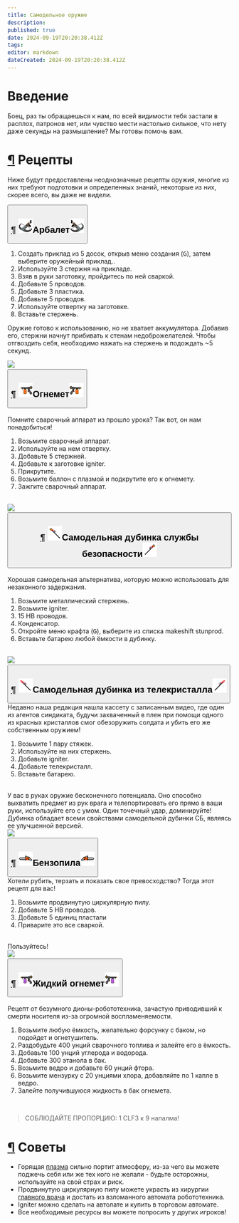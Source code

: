 ```yaml
---
title: Самодельное оружие
description: 
published: true
date: 2024-09-19T20:20:38.412Z
tags: 
editor: markdown
dateCreated: 2024-09-19T20:20:38.412Z
---
```


<h1>Введение</h1>
<p>Боец, раз ты обращаешься к нам, по всей видимости тебя застали в расплох, патронов нет, или чувство мести настолько сильное, что нету даже секунды на размышление? Мы готовы помочь вам.</p>
<h1 id="рецепты" class="toc-header"><a class="toc-anchor" href="#рецепты">¶</a> Рецепты</h1>
<p>Ниже будут предоставлены неоднозначные рецепты оружия, многие из них требуют подготовки и определенных знаний, некоторые из них, скорее всего, вы даже не видели.</p>
<button type="button" class="collapsible">
  <h2 id="арбалет" class="toc-header"><a class="toc-anchor" href="#арбалет">¶</a> <img class="imgzagolovki" src="/guides/handmadeweapons/arbaletrevertfix.png">Арбалет<img class="imgzagolovki" src="/guides/handmadeweapons/arbalet.png"></h2>
</button>
<div class="content">
	<div class="imageBox">
  <div>
		<ol>
    <li>Создать приклад из 5 досок, открыв меню создания (<kbd>G</kbd>), затем выберите оружейный приклад..</li>
    <li>Используйте 3 стержня на прикладе.</li>
    <li>Взяв в руки заготовку, пройдитесь по ней сваркой.</li>
    <li>Добавьте 5 проводов.</li>
    <li>Добавьте 3 пластика.</li>
    <li>Добавьте 5 проводов.</li>
    <li>Используйте отвертку на заготовке.</li>
    <li>Вставьте стержень.</li>
  </ol>
<p>Оружие готово к использованию, но не хватает аккумулятора. Добавив его, стержни начнут прибивать к стенам недоброжелателей. Чтобы отгвоздить себя, необходимо нажать на стержень и подождать ~5 секунд.</p>
</div>
<img src="/samodelgunresources1.png">
 </div>
</div>
<button type="button" class="collapsible">
  <h2 id="огнемет" class="toc-header"><a class="toc-anchor" href="#огнемет">¶</a> <img class="imgzagolovki" src="/guides/handmadeweapons/ognemetrevert.png">Огнемет<img class="imgzagolovki" src="/guides/handmadeweapons/ognemet.png"></h2>
</button>
<div class="content">
	<div class="imageBox">
  <div>
  <br>Помните сварочный аппарат из прошло урока? Так вот, он нам понадобиться!
  <ol>
    <li>Возьмите сварочный аппарат.</li>
    <li>Используйте на нем отвертку.</li>
    <li>Добавьте 5 стержней.</li>
    <li>Добавьте к заготовке igniter.</li>
    <li>Прикрутите.</li>
    <li>Возьмите баллон с плазмой и подкрутите его к огнемету.</li>
    <li>Зажгите сварочный аппарат.</li>
  </ol>
  <br>
</div>
<img src="/resources2.png">
 </div>
</div>
<button type="button" class="collapsible">
  <h2 id="самодельная-дубинка-службы-безопасности" class="toc-header"><a class="toc-anchor" href="#самодельная-дубинка-службы-безопасности">¶</a> <img class="imgzagolovki" src="/guides/handmadeweapons/stunprodrevert.png">Самодельная дубинка службы безопасности<img class="imgzagolovki" src="/guides/handmadeweapons/stunprod.png"></h2>
</button>
<div class="content">
	<div class="imageBox">
  <div>
 <br>Хорошая самодельная альтернатива, которую можно использовать для незаконного задержания.
  <ol>
    <li>Возьмите металлический стержень.</li>
    <li>Возьмите igniter.</li>
    <li>15 НВ проводов.</li>
    <li>Конденсатор.</li>
    <li>Откройте меню крафта (<kbd>G</kbd>), выберите из списка makeshift stunprod.
</li>
    <li>Вставьте батарею любой ёмкости в дубинку.</li>
  </ol>
  <br>
</div>
<img src="/resources6.png">
 </div>
</div>
<button type="button" class="collapsible">
  <h2 id="самодельная-дубинка-из-телекристалла" class="toc-header"><a class="toc-anchor" href="#самодельная-дубинка-из-телекристалла">¶</a> <img class="imgzagolovki" src="/guides/handmadeweapons/telebatonrevert.png">Самодельная дубинка из телекристалла<img class="imgzagolovki" src="/guides/handmadeweapons/telebaton.png"></h2>
</button>
<div class="content">
	<div class="imageBox">
  <div>
 Недавно наша редакция нашла кассету с записанным видео, где один из агентов синдиката, будучи захваченный в плен при помощи одного из красных кристаллов смог обезоружить солдата и убить его же собственным оружием!
  <ol>
    <li>Возьмите 1 пару стяжек.</li>
    <li>Используйте на них стержень.</li>
    <li>Добавьте igniter.</li>
    <li>Добавьте телекристалл.</li>
    <li>Вставьте батарею.</li>
  </ol>
<br>У вас в руках оружие бесконечного потенциала. Оно способно выхватить предмет из рук врага и телепортировать его прямо в ваши руки, используйте его с умом. Один точечный удар, доминируйте!
Дубинка обладает всеми свойствами самодельной дубинки СБ, являясь ее улучшенной версией.
</div>
<img src="/resources3.png">
 </div>
</div><div>

</div><button type="button" class="collapsible">
  <h2 id="бензопила" class="toc-header"><a class="toc-anchor" href="#бензопила">¶</a> <img class="imgzagolovki" src="/guides/handmadeweapons/chainsaw.png">Бензопила<img class="imgzagolovki" src="/guides/handmadeweapons/chainsawrevert.png"></h2>
</button>
<div class="content">
	<div class="imageBox">
  <div>
  Хотели рубить, терзать и показать свое превосходство? Тогда этот рецепт для вас!
  <ol>
    <li>Возьмите продвинутую циркулярную пилу.</li>
    <li>Добавьте 5 НВ проводов.</li>
    <li>Добавьте 5 единиц пластали</li>
    <li>Приварите это все сваркой.</li>
  </ol>
  <br>Пользуйтесь!
</div>
<img src="/resources4.png">
 </div>
</div>
<button type="button" class="collapsible">
  <h2 id="жидкий-огнемет" class="toc-header"><a class="toc-anchor" href="#жидкий-огнемет">¶</a> <img class="imgzagolovki" src="/guides/handmadeweapons/jognemetrevert.png">Жидкий огнемет<img class="imgzagolovki" src="/guides/handmadeweapons/jognemet.png"></h2>
</button>
<div class="content">
  <div>
  <br>Рецепт от безумного дионы-робототехника,  зачастую приводивший к смерти носителя из-за огромной воспламеняемости.
  <ol>
    <li>Возьмите любую ёмкость, желательно форсунку с баком, но подойдет и огнетушитель.</li>
    <li>Раздобудьте 400 унций сварочного топлива и залейте его в ёмкость.</li>
    <li>Добавьте 100 унций углерода и водорода.</li>
    <li>Добавьте 300 этанола в бак.</li>
    <li>Возьмите ведро и добавьте 60 унций фтора.</li>
    <li>Возьмите мензурку с 20 унциями хлора, добавляйте по 1 капле в ведро.</li>
		<li>Залейте получившуюся жидкость в бак огнемета.</li>
  </ol>
  <br>
<blockquote class="is-warning">
<p>СОБЛЮДАЙТЕ ПРОПОРЦИЮ: 1 CLF3 к 9 напалма!</p>
</blockquote>
</div>
 </div><div>

</div><h1 id="советы" class="toc-header"><a class="toc-anchor" href="#советы">¶</a> Советы</h1>
<ul>
<li>Горящая <a href="/guides/pipes" class="is-internal-link is-valid-page">плазма</a> сильно портит атмосферу, из-за чего вы можете поджечь себя или же тех кого не желали - будьте осторожны, используйте на свой страх и риск.</li>
<li>Продвинутую циркулярную пилу можете украсть из хирургии <a href="/roles/chiefmedicalofficer" class="is-internal-link is-valid-page">главного врача</a> и достать из взломанного автомата робототехника.</li>
<li>Igniter можно сделать на автолате и купить в торговом автомате.</li>
<li>Все необходимые ресурсы вы можете попросить у других игроков!</li>
</ul>
</div>